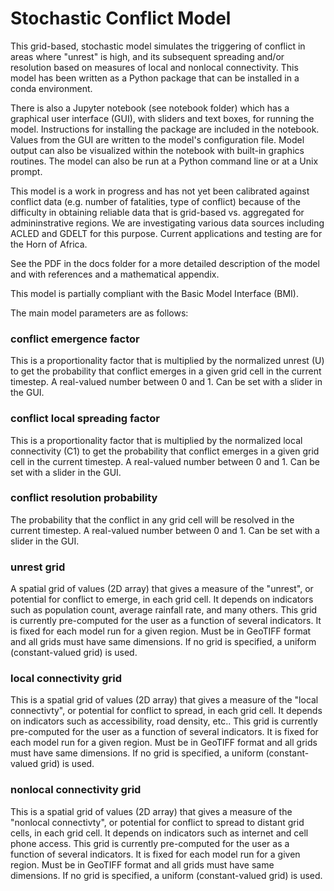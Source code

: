 Stochastic Conflict Model
========

This grid-based, stochastic model simulates the triggering of conflict in areas where "unrest" is high, and its subsequent spreading and/or resolution based on measures of local and nonlocal connectivity.  This model has been written as a Python package that can be installed in a conda environment. 

There is also a Jupyter notebook (see notebook folder) which has a graphical user interface (GUI), with sliders and text boxes, for running the model.  Instructions for installing the package are included in the notebook.  Values from the GUI are written to the model's configuration file.  Model output can also be visualized within the notebook with built-in graphics routines.  The model can also be run at a Python command line or at a Unix prompt.

This model is a work in progress and has not yet been calibrated against conflict data (e.g. number of fatalities, type of conflict) because of the difficulty in obtaining reliable data that is grid-based vs. aggregated for admininstrative regions.  We are investigating various data sources including ACLED and GDELT for this purpose.  Current applications and testing are for the Horn of Africa.

See the PDF in the docs folder for a more detailed description of the model and with references and a mathematical appendix.

This model is partially compliant with the Basic Model Interface (BMI).

The main model parameters are as follows:

### conflict emergence factor
This is a proportionality factor that is multiplied by the normalized unrest (U) to get the probability that conflict emerges in a given grid cell in the current timestep.  A real-valued number between 0 and 1.  Can be set with a slider in the GUI.
 
### conflict local spreading factor
This is a proportionality factor that is multiplied by the normalized local connectivity (C1) to get the probability that conflict emerges in a given grid cell in the current timestep.  A real-valued number between 0 and 1.  Can be set with a slider in the GUI.

### conflict resolution probability
The probability that the conflict in any grid cell will be resolved in the current timestep.  A real-valued number between 0 and 1.  Can be set with a slider in the GUI.

### unrest grid
A spatial grid of values (2D array) that gives a measure of the "unrest", or potential for conflict to emerge, in each grid cell.  It depends on indicators such as population count, average rainfall rate, and many others.  This grid is currently pre-computed for the user as a function of several indicators.  It is fixed for each model run for a given region.  Must be in GeoTIFF format and all grids must have same dimensions.  If no grid is specified, a uniform (constant-valued grid) is used.

### local connectivity grid
This is a spatial grid of values (2D array) that gives a measure of the "local connectivty", or potential for conflict to spread, in each grid cell.  It depends on indicators such as accessibility, road density, etc..  This grid is currently pre-computed for the user as a function of several indicators.  It is fixed for each model run for a given region.  Must be in GeoTIFF format and all grids must have same dimensions.  If no grid is specified, a uniform (constant-valued grid) is used.


### nonlocal connectivity grid
This is a spatial grid of values (2D array) that gives a measure of the "nonlocal connectivty", or potential for conflict to spread to distant grid cells, in each grid cell.  It depends on indicators such as internet and cell phone access.  This grid is currently pre-computed for the user as a function of several indicators.  It is fixed for each model run for a given region.  Must be in GeoTIFF format and all grids must have same dimensions. If no grid is specified, a uniform (constant-valued grid) is used.

